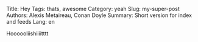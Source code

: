 Title: Hey
Tags: thats, awesome
Category: yeah
Slug: my-super-post
Authors: Alexis Metaireau, Conan Doyle
Summary: Short version for index and feeds
Lang: en

Hoooooliishiiiitttt